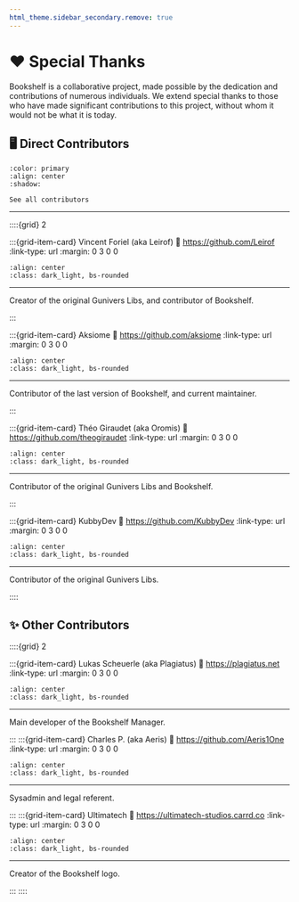 ```yaml
---
html_theme.sidebar_secondary.remove: true
---
```


# ❤️ Special Thanks

Bookshelf is a collaborative project, made possible by the dedication and contributions of numerous individuals. We extend special thanks to those who have made significant contributions to this project, without whom it would not be what it is today.

## 🖥️ Direct Contributors

```{button-link} https://github.com/mcbookshelf/Bookshelf/graphs/contributors
:color: primary
:align: center
:shadow:

See all contributors
```

---

::::{grid} 2

:::{grid-item-card} Vincent Foriel (aka Leirof)
:link: https://github.com/Leirof
:link-type: url
:margin: 0 3 0 0

```{image} /_imgs/credits/leirof.png
:align: center
:class: dark_light, bs-rounded
```

---

Creator of the original Gunivers Libs, and contributor of Bookshelf.

:::

:::{grid-item-card} Aksiome
:link: https://github.com/aksiome
:link-type: url
:margin: 0 3 0 0

```{image} /_imgs/credits/aksiome.png
:align: center
:class: dark_light, bs-rounded
```

---

Contributor of the last version of Bookshelf, and current maintainer.

:::

:::{grid-item-card} Théo Giraudet (aka Oromis)
:link: https://github.com/theogiraudet
:link-type: url
:margin: 0 3 0 0

```{image} /_imgs/credits/theogiraudet.png
:align: center
:class: dark_light, bs-rounded
```

---

Contributor of the original Gunivers Libs and Bookshelf.

:::

:::{grid-item-card} KubbyDev
:link: https://github.com/KubbyDev
:link-type: url
:margin: 0 3 0 0

```{image} /_imgs/credits/kubbydev.png
:align: center
:class: dark_light, bs-rounded
```

---

Contributor of the original Gunivers Libs.

::::

## ✨ Other Contributors

::::{grid} 2

:::{grid-item-card} Lukas Scheuerle (aka Plagiatus)
:link: https://plagiatus.net
:link-type: url
:margin: 0 3 0 0

```{image} /_imgs/credits/plagiatus.png
:align: center
:class: dark_light, bs-rounded
```

---

Main developer of the Bookshelf Manager.

:::
:::{grid-item-card} Charles P. (aka Aeris)
:link: https://github.com/Aeris1One
:link-type: url
:margin: 0 3 0 0

```{image} /_imgs/credits/aeris.jpg
:align: center
:class: dark_light, bs-rounded
```

---

Sysadmin and legal referent.

:::
:::{grid-item-card} Ultimatech
:link: https://ultimatech-studios.carrd.co
:link-type: url
:margin: 0 3 0 0

```{image} /_imgs/credits/ultimatech.jpg
:align: center
:class: dark_light, bs-rounded
```

---

Creator of the Bookshelf logo.

:::
::::
